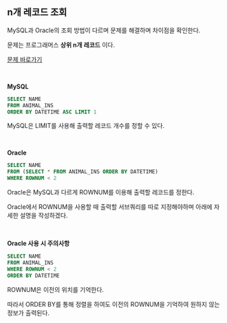 ## n개 레코드 조회

MySQL과 Oracle의 조회 방법이 다르며 문제를 해결하며 차이점을 확인한다.

문제는 프로그래머스 __상위 n개 레코드__ 이다.

[문제 바로가기](https://programmers.co.kr/learn/courses/30/lessons/59405?language=oracle)

<br>

__MySQL__

```sql
SELECT NAME 
FROM ANIMAL_INS 
ORDER BY DATETIME ASC LIMIT 1
```
MySQL은 LIMIT를 사용해 출력할 레코드 개수를 정할 수 있다.

<br>

__Oracle__

```sql
SELECT NAME
FROM (SELECT * FROM ANIMAL_INS ORDER BY DATETIME)
WHERE ROWNUM < 2
```
Oracle은 MySQL과 다르게 ROWNUM를 이용해 출력할 레코드를 정한다.

Oracle에서 ROWNUM을 사용할 때 출력할 서브쿼리를 따로 지정해야하며 아래에 자세한 설명을 작성하겠다.

<br>

__Oracle 사용 시 주의사항__

```sql
SELECT NAME
FROM ANIMAL_INS 
WHERE ROWNUM < 2
ORDER BY DATETIME
```
ROWNUM은 이전의 위치를 기억한다. 

따라서 ORDER BY를 통해 정렬을 하여도 이전의 ROWNUM을 기억하여 원하지 않는 정보가 출력된다.
